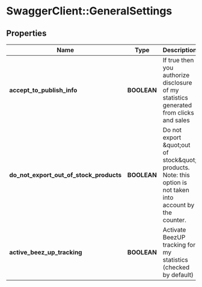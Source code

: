 # SwaggerClient::GeneralSettings

## Properties
Name | Type | Description | Notes
------------ | ------------- | ------------- | -------------
**accept_to_publish_info** | **BOOLEAN** | If true then you authorize disclosure of my statistics generated from clicks and sales | 
**do_not_export_out_of_stock_products** | **BOOLEAN** | Do not export \&quot;out of stock\&quot; products. Note: this option is not taken into account by the counter.  | 
**active_beez_up_tracking** | **BOOLEAN** | Activate BeezUP tracking for my statistics (checked by default) | [default to true]


